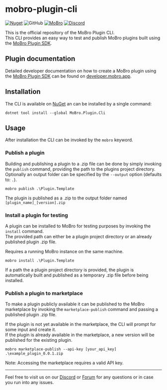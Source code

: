 ﻿# mobro-plugin-cli

[![Nuget](https://img.shields.io/nuget/v/MoBro.Plugin.CLI?style=flat-square)](https://www.nuget.org/packages/MoBro.Plugin.CLI)
![GitHub](https://img.shields.io/github/license/ModBros/mobro-plugin-cli)
[![MoBro](https://img.shields.io/badge/-MoBro-red.svg)](https://mobro.app)
[![Discord](https://img.shields.io/discord/620204412706750466.svg?color=7389D8&labelColor=6A7EC2&logo=discord&logoColor=ffffff&style=flat-square)](https://discord.com/invite/DSNX4ds)

This is the official repository of the MoBro Plugin CLI.  
This CLI provides an easy way to test and publish MoBro plugins built using
the [MoBro Plugin SDK](https://github.com/ModBros/mobro-plugin-sdk).

## Plugin documentation

Detailed developer documentation on how to create a MoBro plugin using
the [MoBro Plugin SDK](https://github.com/ModBros/mobro-plugin-sdk) can be found
on [developer.mobro.app](https://developer.mobro.app).

## Installation

The CLI is available on [NuGet](https://www.nuget.org/packages/MoBro.Plugin.CLI) an can be installed by a single
command:

```
dotnet tool install --global MoBro.Plugin.Cli
```

## Usage

After installation the CLI can be invoked by the `mobro` keyword.

### Publish a plugin

Building and publishing a plugin to a .zip file can be done by simply invoking the `publish` command, providing the path
to the plugins project directory.  
Optionally an output folder can be specified by the `--output` option (defaults to: `.`).

```
mobro publish .\Plugin.Template
```

The plugin is published as a .zip to the output folder named `[plugin_name]_[version].zip`

### Install a plugin for testing

A plugin can be installed to MoBro for testing purposes by invoking the `install` command.  
The provided path can either be a plugin project directory or an already published plugin .zip file.

Requires a running MoBro instance on the same machine.

```
mobro install .\Plugin.Template
```

If a path the a plugin project directory is provided, the plugin is automatically built and published as a temporary
.zip file before being installed.

### Publish a plugin to marketplace

To make a plugin publicly available it can be published to the MoBro marketplace by invoking the `marketplace-publish`
command and passing a published plugin .zip file.

If the plugin is not yet available in the marketplace, the CLI will prompt for some input and create it.  
If the plugin is already available in the marketplace, a new version will be published for the existing plugin.

```
mobro marketplace-publish --api-key [your_api_key] .\example_plugin_0.0.1.zip
```

Note: Accessing the marketplace requires a valid API key.

----

Feel free to visit us on our [Discord](https://discord.com/invite/DSNX4ds) or [Forum](https://www.mod-bros.com/en/forum)
for any questions or in case you run into any issues.
